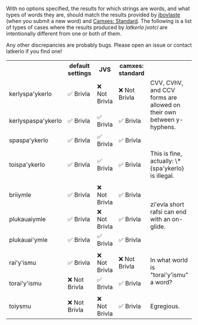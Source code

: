 With no options specified, the results for which strings are words, and what
types of words they are, should match the results provided by 
[jbovlaste](https://jbovlaste.lojban.org) (when you submit a new word) and 
[Camxes: Standard](http://lojban.github.io/ilmentufa/camxes.html). The 
following is a list of types of cases where the results produced by 
*latkerlo jvotci* are intentionally different from one or both of them. 

Any other discrepancies are probably bugs. Please open an issue or contact 
latkerlo if you find one!

<table>
  <tr>
    <th></th>
    <th>default settings</th>
    <th>JVS</th>
    <th>camxes: standard</th>
    <th></th>
  </tr>
  <tr>
    <td>kerlyspa'ykerlo</td>
    <td>✅ Brivla</td>
    <td>❌ Not Brivla</td>
    <td>❌ Not Brivla</td>
    <td rowspan="2">CVV, CVhV, and CCV forms are allowed on their own between 
y-hyphens.</td>
  </tr>
  <tr>
    <td>kerlyspaspa'ykerlo</td>
    <td>✅ Brivla</td>
    <td>✅ Brivla</td>
    <td>✅ Brivla</td>
  </tr>
  <tr>
    <td>spaspa'ykerlo</td>
    <td>✅ Brivla</td>
    <td>✅ Brivla</td>
    <td>✅ Brivla</td>
  </tr>
  <tr>
    <td>toispa'ykerlo</td>
    <td>✅ Brivla</td>
    <td>✅ Brivla</td>
    <td>✅ Brivla</td>
    <td>This is fine, actually: \*{spa'ykerlo} is illegal.</td>
  </tr>
  <tr><td colspan="5"></td></tr>
  <tr>
    <td>briiymle</td>
    <td>✅ Brivla</td>
    <td>❌ Not Brivla</td>
    <td>✅ Brivla</td>
    <td rowspan="3">zi'evla short rafsi can end with an on-glide.</td>
  </tr>
  <tr>
    <td>plukauaiymle</td>
    <td>✅ Brivla</td>
    <td>❌ Not Brivla</td>
    <td>✅ Brivla</td>
  </tr>
  <tr>
    <td>plukauai'ymle</td>
    <td>✅ Brivla</td>
    <td>✅ Brivla</td>
    <td>✅ Brivla</td>
  </tr>
  <tr><td colspan="5"></td></tr>
  <tr>
    <td>rai'y'ismu</td>
    <td>✅ Brivla</td>
    <td>❌ Not Brivla</td>
    <td>❌ Not Brivla</td>
    <td rowspan="2">In what world is "torai'y'ismu" a word?</td>
  </tr>
  <tr>
    <td>torai'y'ismu</td>
    <td>❌ Not Brivla</td>
    <td>✅ Brivla</td>
    <td>✅ Brivla</td>
  </tr>
  <tr><td colspan="5"></td></tr>
  <tr>
    <td>toiysmu</td>
    <td>❌ Not Brivla</td>
    <td>❌ Not Brivla</td>
    <td>✅ Brivla</td>
    <td>Egregious.</td>
  </tr>
</table>
